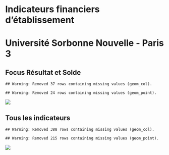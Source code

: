 Indicateurs financiers d’établissement
================

# Université Sorbonne Nouvelle - Paris 3

## Focus Résultat et Solde

    ## Warning: Removed 37 rows containing missing values (geom_col).

    ## Warning: Removed 24 rows containing missing values (geom_point).

![](université_sorbonne_nouvelle___paris_3_files/figure-gfm/etab.focus-1.png)<!-- -->

## Tous les indicateurs

    ## Warning: Removed 388 rows containing missing values (geom_col).

    ## Warning: Removed 215 rows containing missing values (geom_point).

![](université_sorbonne_nouvelle___paris_3_files/figure-gfm/etab-1.png)<!-- -->
